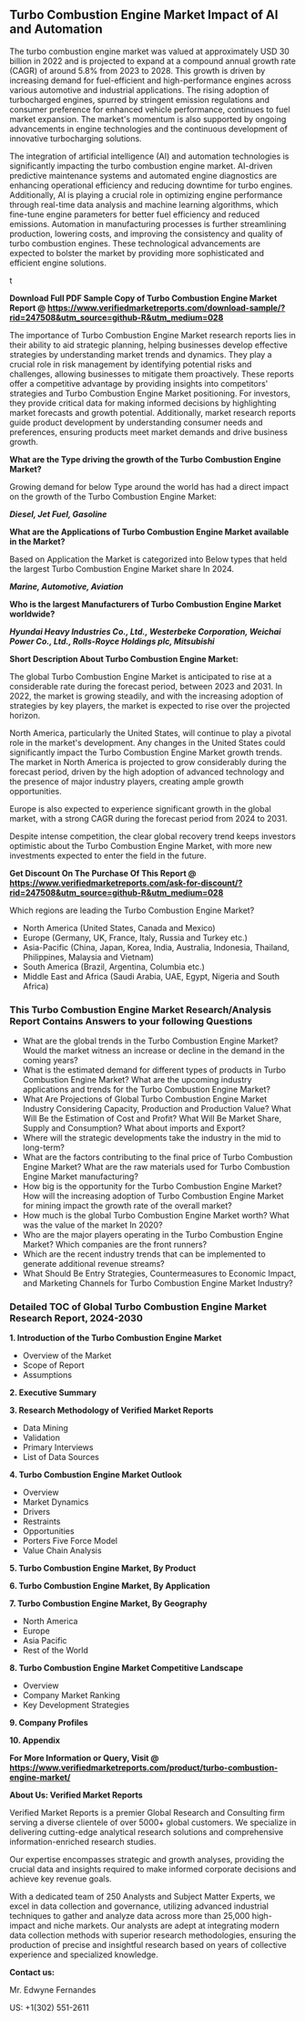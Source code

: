 <h2>Turbo Combustion Engine Market Impact of AI and Automation</h2><p>The turbo combustion engine market was valued at approximately USD 30 billion in 2022 and is projected to expand at a compound annual growth rate (CAGR) of around 5.8% from 2023 to 2028. This growth is driven by increasing demand for fuel-efficient and high-performance engines across various automotive and industrial applications. The rising adoption of turbocharged engines, spurred by stringent emission regulations and consumer preference for enhanced vehicle performance, continues to fuel market expansion. The market's momentum is also supported by ongoing advancements in engine technologies and the continuous development of innovative turbocharging solutions.</p><p>The integration of artificial intelligence (AI) and automation technologies is significantly impacting the turbo combustion engine market. AI-driven predictive maintenance systems and automated engine diagnostics are enhancing operational efficiency and reducing downtime for turbo engines. Additionally, AI is playing a crucial role in optimizing engine performance through real-time data analysis and machine learning algorithms, which fine-tune engine parameters for better fuel efficiency and reduced emissions. Automation in manufacturing processes is further streamlining production, lowering costs, and improving the consistency and quality of turbo combustion engines. These technological advancements are expected to bolster the market by providing more sophisticated and efficient engine solutions.</p>t</p><p id="" class=""><strong>Download Full PDF Sample Copy of Turbo Combustion Engine Market Report @ <a href="https://www.verifiedmarketreports.com/download-sample/?rid=247508&utm_source=github-R&utm_medium=028" target="_blank">https://www.verifiedmarketreports.com/download-sample/?rid=247508&utm_source=github-R&utm_medium=028</a></strong></p><p>The importance of&nbsp;Turbo Combustion Engine Market research reports lies in their ability to aid strategic planning, helping businesses develop effective strategies by understanding market trends and dynamics. They play a crucial role in risk management by identifying potential risks and challenges, allowing businesses to mitigate them proactively. These reports offer a competitive advantage by providing insights into competitors' strategies and Turbo Combustion Engine Market positioning. For investors, they provide critical data for making informed decisions by highlighting market forecasts and growth potential. Additionally, market research reports guide product development by understanding consumer needs and preferences, ensuring products meet market demands and drive business growth.</p><p><strong>What are the&nbsp;Type driving the growth of the Turbo Combustion Engine Market?</strong></p><p id="" class="">Growing demand for below Type around the world has had a direct impact on the growth of the Turbo Combustion Engine Market:</p><em><strong>Diesel, Jet Fuel, Gasoline</strong></em></p><strong>What are the&nbsp;Applications&nbsp;of Turbo Combustion Engine Market available in the Market?</strong></p><p id="" class="">Based on Application the Market is categorized into Below types that held the largest Turbo Combustion Engine Market share In 2024.</p><em><strong>Marine, Automotive, Aviation</strong></em></p><strong>Who is the largest Manufacturers of Turbo Combustion Engine Market worldwide?</strong></p><p><em><strong>Hyundai Heavy Industries Co., Ltd., Westerbeke Corporation, Weichai Power Co., Ltd., Rolls-Royce Holdings plc, Mitsubishi</strong></em></p><p id="" class=""><strong>Short Description About Turbo Combustion Engine Market:</strong></p><p>The global Turbo Combustion Engine Market is anticipated to rise at a considerable rate during the forecast period, between 2023 and 2031. In 2022, the market is growing steadily, and with the increasing adoption of strategies by key players, the market is expected to rise over the projected horizon.</p><p>North America, particularly the United States, will continue to play a pivotal role in the market's development. Any changes in the United States could significantly impact the Turbo Combustion Engine Market growth trends. The market in North America is projected to grow considerably during the forecast period, driven by the high adoption of advanced technology and the presence of major industry players, creating ample growth opportunities.</p><p>Europe is also expected to experience significant growth in the global market, with a strong CAGR during the forecast period from 2024 to 2031.</p><p>Despite intense competition, the clear global recovery trend keeps investors optimistic about the Turbo Combustion Engine Market, with more new investments expected to enter the field in the future.</p><p id="" class=""><strong>Get Discount On The Purchase Of This Report @ <a href="https://www.verifiedmarketreports.com/ask-for-discount/?rid=247508&utm_source=github-R&utm_medium=028" target="_blank">https://www.verifiedmarketreports.com/ask-for-discount/?rid=247508&utm_source=github-R&utm_medium=028</a></strong></p>Which regions are leading the Turbo Combustion Engine Market?</p><ul><li>North America (United States, Canada and Mexico)</li><li>Europe (Germany, UK, France, Italy, Russia and Turkey etc.)</li><li>Asia-Pacific (China, Japan, Korea, India, Australia, Indonesia, Thailand, Philippines, Malaysia and Vietnam)</li><li>South America (Brazil, Argentina, Columbia etc.)</li><li>Middle East and Africa (Saudi Arabia, UAE, Egypt, Nigeria and South Africa)</li></ul><h3 id="" class="">This Turbo Combustion Engine Market Research/Analysis Report Contains Answers to your following Questions</h3><ul><li>What are the global trends in the Turbo Combustion Engine Market? Would the market witness an increase or decline in the demand in the coming years?</li><li>What is the estimated demand for different types of products in Turbo Combustion Engine Market? What are the upcoming industry applications and trends for the Turbo Combustion Engine Market?</li><li>What Are Projections of Global Turbo Combustion Engine Market Industry Considering Capacity, Production and Production Value? What Will Be the Estimation of Cost and Profit? What Will Be Market Share, Supply and Consumption? What about imports and Export?</li><li>Where will the strategic developments take the industry in the mid to long-term?</li><li>What are the factors contributing to the final price of Turbo Combustion Engine Market? What are the raw materials used for Turbo Combustion Engine Market manufacturing?</li><li>How big is the opportunity for the Turbo Combustion Engine Market? How will the increasing adoption of Turbo Combustion Engine Market for mining impact the growth rate of the overall market?</li><li>How much is the global Turbo Combustion Engine Market worth? What was the value of the market In 2020?</li><li>Who are the major players operating in the Turbo Combustion Engine Market? Which companies are the front runners?</li><li>Which are the recent industry trends that can be implemented to generate additional revenue streams?</li><li>What Should Be Entry Strategies, Countermeasures to Economic Impact, and Marketing Channels for Turbo Combustion Engine Market Industry?</li></ul><h3 id="" class="">Detailed TOC of Global Turbo Combustion Engine Market Research Report, 2024-2030</h3><p id="" class=""><strong>1. Introduction of the Turbo Combustion Engine Market</strong></p><ul><li>Overview of the Market</li><li>Scope of Report</li><li>Assumptions</li></ul><p id="" class=""><strong>2. Executive Summary</strong></p><p id="" class=""><strong>3. Research Methodology of Verified Market Reports</strong></p><ul><li>Data Mining</li><li>Validation</li><li>Primary Interviews</li><li>List of Data Sources</li></ul><p id="" class=""><strong>4. Turbo Combustion Engine Market Outlook</strong></p><ul><li>Overview</li><li>Market Dynamics</li><li>Drivers</li><li>Restraints</li><li>Opportunities</li><li>Porters Five Force Model</li><li>Value Chain Analysis</li></ul><p id="" class=""><strong>5. Turbo Combustion Engine Market, By Product</strong></p><p id="" class=""><strong>6. Turbo Combustion Engine Market, By Application</strong></p><p id="" class=""><strong>7. Turbo Combustion Engine Market, By Geography</strong></p><ul><li>North America</li><li>Europe</li><li>Asia Pacific</li><li>Rest of the World</li></ul><p id="" class=""><strong>8. Turbo Combustion Engine Market Competitive Landscape</strong></p><ul><li>Overview</li><li>Company Market Ranking</li><li>Key Development Strategies</li></ul><p id="" class=""><strong>9. Company Profiles</strong></p><p id="" class=""><strong>10. Appendix</strong></p><p id="" class=""><strong>For More Information or Query, Visit @ <a href="https://www.verifiedmarketreports.com/product/turbo-combustion-engine-market/" target="_blank">https://www.verifiedmarketreports.com/product/turbo-combustion-engine-market/</a></strong></p><p id="" class=""><strong>About Us: Verified Market Reports</strong></p><p id="" class="">Verified Market Reports is a premier Global Research and Consulting firm serving a diverse clientele of over 5000+ global customers. We specialize in delivering cutting-edge analytical research solutions and comprehensive information-enriched research studies.</p><p id="" class="">Our expertise encompasses strategic and growth analyses, providing the crucial data and insights required to make informed corporate decisions and achieve key revenue goals.</p><p id="" class="">With a dedicated team of 250 Analysts and Subject Matter Experts, we excel in data collection and governance, utilizing advanced industrial techniques to gather and analyze data across more than 25,000 high-impact and niche markets. Our analysts are adept at integrating modern data collection methods with superior research methodologies, ensuring the production of precise and insightful research based on years of collective experience and specialized knowledge.</p><p id="" class=""><strong>Contact us:</strong></p><p id="" class="">Mr. Edwyne Fernandes</p><p id="" class="">US: +1(302) 551-2611</p>
